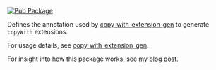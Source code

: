 [![Pub Package](https://img.shields.io/pub/v/copy_with_extension.svg)](https://pub.dev/packages/copy_with_extension)

Defines the annotation used by [copy_with_extension_gen](https://pub.dev/packages/copy_with_extension_gen) to generate `copyWith` extensions.

For usage details, see [copy_with_extension_gen](https://pub.dev/packages/copy_with_extension_gen).

For insight into how this package works, see [my blog post](https://alexander-kirsch.com/blog/dart-extensions).